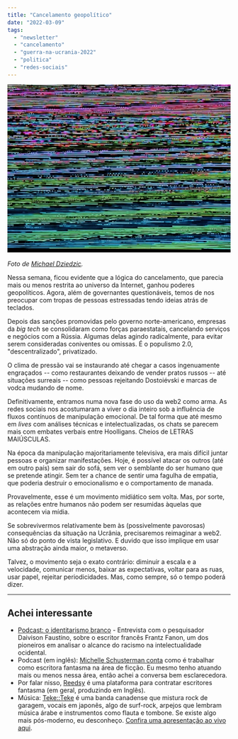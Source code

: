 ```yaml
---
title: "Cancelamento geopolítico"
date: "2022-03-09"
tags: 
  - "newsletter"
  - "cancelamento"
  - "guerra-na-ucrania-2022"
  - "politica"
  - "redes-sociais"
---
```


![michael-dziedzic-0W4XLGITrHg-unsplash(1).jpg](images/839ed63e-4689-4dba-b303-6e60d4a7c726.jpg)

_Foto de [Michael Dziedzic](https://unsplash.com/@lazycreekimages?utm_source=unsplash&utm_medium=referral&utm_content=creditCopyText)._

Nessa semana, ficou evidente que a lógica do cancelamento, que parecia mais ou menos restrita ao universo da Internet, ganhou poderes geopolíticos. Agora, além de governantes questionáveis, temos de nos preocupar com tropas de pessoas estressadas tendo ideias atrás de teclados.

Depois das sanções promovidas pelo governo norte-americano, empresas da _big tech_ se consolidaram como forças paraestatais, cancelando serviços e negócios com a Rússia. Algumas delas agindo radicalmente, para evitar serem consideradas coniventes ou omissas. É o populismo 2.0, "descentralizado", privatizado.

O clima de pressão vai se instaurando até chegar a casos ingenuamente engraçados -- como restaurantes deixando de vender pratos russos -- até situações surreais -- como pessoas rejeitando Dostoiévski e marcas de vodca mudando de nome.

Definitivamente, entramos numa nova fase do uso da web2 como arma. As redes sociais nos acostumaram a viver o dia inteiro sob a influência de fluxos contínuos de manipulação emocional. De tal forma que até mesmo em _lives_ com análises técnicas e intelectualizadas, os chats se parecem mais com embates verbais entre Hoolligans. Cheios de LETRAS MAIÚSCULAS.

Na época da manipulação majoritariamente televisiva, era mais difícil juntar pessoas e organizar manifestações. Hoje, é possível atacar os outros (até em outro país) sem sair do sofá, sem ver o semblante do ser humano que se pretende atingir. Sem ter a chance de sentir uma fagulha de empatia, que poderia destruir o emocionalismo e o comportamento de manada.

Provavelmente, esse é um movimento midiático sem volta. Mas, por sorte, as relações entre humanos não podem ser resumidas àquelas que acontecem via mídia.

Se sobrevivermos relativamente bem às (possivelmente pavorosas) consequências da situação na Ucrânia, precisaremos reimaginar a web2. Não só do ponto de vista legislativo. E duvido que isso implique em usar uma abstração ainda maior, o metaverso.

Talvez, o movimento seja o exato contrário: diminuir a escala e a velocidade, comunicar menos, baixar as expectativas, voltar para as ruas, usar papel, rejeitar periodicidades. Mas, como sempre, só o tempo poderá dizer.

* * *

## Achei interessante

- [Podcast: o identitarismo branco](https://www1.folha.uol.com.br/ilustrissima/2022/03/obra-de-fanon-questiona-identitarismo-branco-afirma-pesquisador.shtml) - Entrevista com o pesquisador Daivison Faustino, sobre o escritor francês Frantz Fanon, um dos pioneiros em analisar o alcance do racismo na intelectualidade ocidental.
- Podcast (em inglês): [Michelle Schusterman conta](https://slate.com/podcasts/working/2022/03/fiction-ghostwriter-michelle-schusterman) como é trabalhar como escritora fantasma na área de ficção. Eu mesmo tenho atuando mais ou menos nessa área, então achei a conversa bem esclarecedora.
- Por falar nisso, [Reedsy](https://reedsy.com/) é uma plataforma para contratar escritores fantasma (em geral, produzindo em Inglês).
- Música: [Teke::Teke](https://www.teketekeband.com/) é uma banda canadense que mistura rock de garagem, vocais em japonês, algo de surf-rock, arpejos que lembram música árabe e instrumentos como flauta e tombone. Se existe algo mais pós-moderno, eu desconheço. [Confira uma apresentação ao vivo aqui](https://www.youtube.com/watch?v=ej0LV6MCteo).
